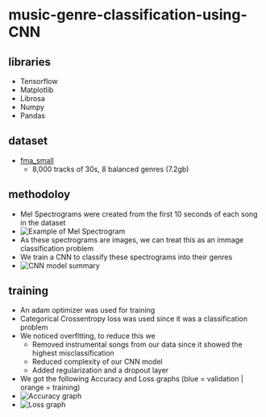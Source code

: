 # music-genre-classification-using-CNN

## libraries
* Tensorflow
* Matplotlib
* Librosa
* Numpy
* Pandas

## dataset
* [fma_small](https://os.unil.cloud.switch.ch/fma/fma_small.zip "fma_small download link")
  * 8,000 tracks of 30s, 8 balanced genres (7.2gb)

## methodoloy
* Mel Spectrograms were created from the first 10 seconds of each song in the dataset
* ![Example of Mel Spectrogram](https://user-images.githubusercontent.com/43804297/114368356-fbff1800-9b9a-11eb-9962-8b429d16c291.png)
* As these spectrograms are images, we can treat this as an immage classification problem
* We train a CNN to classify these spectrograms into their genres
* ![CNN model summary](https://user-images.githubusercontent.com/43804297/114367304-f0f7b800-9b99-11eb-8f6f-6fd8d5b72305.png)

## training
* An adam optimizer was used for training
* Categorical Crossentropy loss was used since it was a classification problem
* We noticed overfitting, to reduce this we
  * Removed instrumental songs from our data since it showed the highest misclassification
  * Reduced complexity of our CNN model
  * Added regularization and a dropout layer
* We got the following Accuracy and Loss graphs (blue = validation | orange = training)
* ![Accuracy graph](https://user-images.githubusercontent.com/43804297/114369085-a8d99500-9b9b-11eb-9a63-3a911844dc6e.png)
* ![Loss graph](https://user-images.githubusercontent.com/43804297/114369101-ac6d1c00-9b9b-11eb-8e6f-9e11a0196d69.png)

